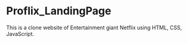 # Proflix_LandingPage
This is a clone website of Entertainment giant Netflix using HTML, CSS, JavaScript.
